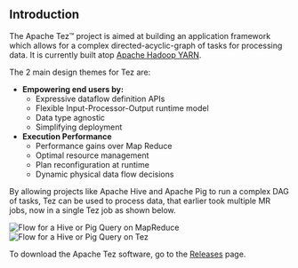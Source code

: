 <!--
   Licensed to the Apache Software Foundation (ASF) under one or more
   contributor license agreements.  See the NOTICE file distributed with
   this work for additional information regarding copyright ownership.
   The ASF licenses this file to You under the Apache License, Version 2.0
   (the "License"); you may not use this file except in compliance with
   the License.  You may obtain a copy of the License at

       http://www.apache.org/licenses/LICENSE-2.0

   Unless required by applicable law or agreed to in writing, software
   distributed under the License is distributed on an "AS IS" BASIS,
   WITHOUT WARRANTIES OR CONDITIONS OF ANY KIND, either express or implied.
   See the License for the specific language governing permissions and
   limitations under the License.
-->

<head><title>Welcome to Apache Tez&trade;</title></head>

Introduction
------------

The Apache Tez&trade; project is aimed at building an application framework
which allows for a complex directed-acyclic-graph of tasks for processing
data. It is currently built atop
[Apache Hadoop YARN](http://hadoop.apache.org/docs/current/hadoop-yarn/hadoop-yarn-site/YARN.html).

The 2 main design themes for Tez are:

-   **Empowering end users by:**
    -   Expressive dataflow definition APIs
    -   Flexible Input-Processor-Output runtime model
    -   Data type agnostic
    -   Simplifying deployment
-   **Execution Performance**
    -   Performance gains over Map Reduce
    -   Optimal resource management
    -   Plan reconfiguration at runtime
    -   Dynamic physical data flow decisions

By allowing projects like Apache Hive and Apache Pig to run a complex
DAG of tasks, Tez can be used to process data, that earlier took
multiple MR jobs, now in a single Tez job as shown below.

![Flow for a Hive or Pig Query on MapReduce](./images/PigHiveQueryOnMR.png)
![Flow for a Hive or Pig Query on Tez](./images/PigHiveQueryOnTez.png)

To download the Apache Tez software, go to the [Releases](./releases/index.html) page.
